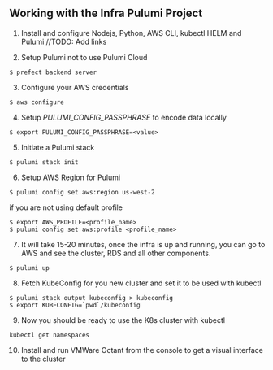 ## Working with the Infra Pulumi Project

1. Install and configure Nodejs, Python, AWS CLI, kubectl HELM and Pulumi
//TODO: Add links

2. Setup Pulumi not to use Pulumi Cloud

```
$ prefect backend server
```

3. Configure your AWS credentials

```
$ aws configure 
```

4. Setup *PULUMI_CONFIG_PASSPHRASE* to encode data locally

```
$ export PULUMI_CONFIG_PASSPHRASE=<value>
```

5. Initiate a Pulumi stack

```
$ pulumi stack init
```

6. Setup AWS Region for Pulumi

```
$ pulumi config set aws:region us-west-2
```

if you are not using default profile

```
$ export AWS_PROFILE=<profile_name>
$ pulumi config set aws:profile <profile_name>
```

7. It will take 15-20 minutes, once the infra is up and running, you can go to AWS and see the cluster, RDS and all other components.

```
$ pulumi up
```

8. Fetch KubeConfig for you new cluster and set it to be used with kubectl

```
$ pulumi stack output kubeconfig > kubeconfig
$ export KUBECONFIG=`pwd`/kubeconfig
```

9. Now you should be ready to use the K8s cluster with kubectl

```
kubectl get namespaces
```

10. Install and run VMWare Octant from the console to get a visual interface to the cluster
 


